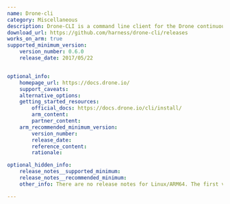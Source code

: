 ```yaml
---
name: Drone-cli
category: Miscellaneous
description: Drone-CLI is a command line client for the Drone continuous integration server.
download_url: https://github.com/harness/drone-cli/releases
works_on_arm: true
supported_minimum_version:
    version_number: 0.6.0
    release_date: 2017/05/22


optional_info:
    homepage_url: https://docs.drone.io/
    support_caveats:
    alternative_options:
    getting_started_resources:
        official_docs: https://docs.drone.io/cli/install/
        arm_content:
        partner_content:
    arm_recommended_minimum_version:
        version_number:
        release_date:
        reference_content:
        rationale:

optional_hidden_info:
    release_notes__supported_minimum:
    release_notes__recommended_minimum:
    other_info: There are no release notes for Linux/ARM64. The first version on Github, i.e. 0.6.0, releases linux-arm64 tar archives.

---
```

